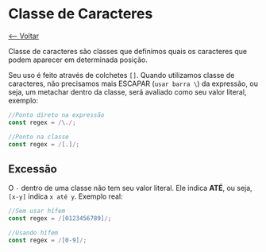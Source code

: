 # Classe de Caracteres
[<-- Voltar](/README.md)

Classe de caracteres são classes que definimos quais os caracteres que podem aparecer em determinada posição.

Seu uso é feito através de colchetes `[]`. Quando utilizamos classe de caracteres, não precisamos mais ESCAPAR (`usar barra \`) da expressão, ou seja, um metachar dentro da classe, será avaliado como seu valor literal, exemplo:

```javascript
//Ponto direto na expressão
const regex = /\./;

//Ponto na classe
const regex = /[.]/;
```

## Excessão

O `-` dentro de uma classe não tem seu valor literal. Ele indica **ATÉ**, ou seja, `[x-y]` indica `x até y`. Exemplo real:

```javascript
//Sem usar hífem
const regex = /[0123456789]/;

//Usando hífem
const regex = /[0-9]/;
```